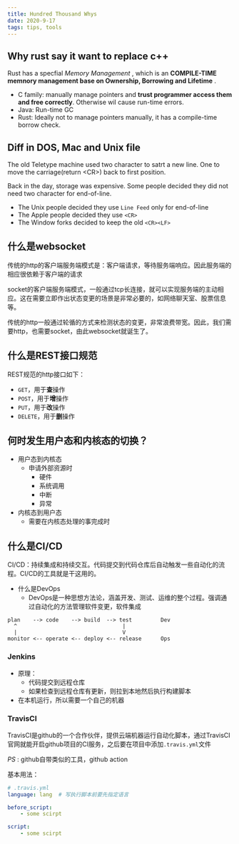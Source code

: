 ```yaml
---
title: Hundred Thousand Whys
date: 2020-9-17
tags: tips, tools
---
```


## Why rust say it want to replace c++

Rust has a specfial  *Memory Management* , which is an **COMPILE-TIME memnory management base on Ownership, Borrowing and Lifetime** .

- C family: manually manage pointers and  **trust programmer access them and free correctly**. Otherwise wil cause run-time errors.
- Java: Run-time GC
- Rust: Ideally not to manage pointers manually, it has a compile-time borrow check.


## Diff in DOS, Mac and Unix file

The old Teletype machine used two character to satrt a new line. One to move the carriage(return \<CR\>) back to first position.

Back in the day, storage was expensive. Some people decided they did not need two character for end-of-line.

- The Unix people decided they use `Line Feed` only for end-of-line
- The Apple people decided they use `<CR>`
- The Window forks decided to keep the old `<CR><LF>`

## 什么是websocket

传统的http的客户端服务端模式是：客户端请求，等待服务端响应。因此服务端的相应很依赖于客户端的请求

socket的客户端服务端模式，一般通过tcp长连接，就可以实现服务端的主动相应。这在需要立即作出状态变更的场景是非常必要的，如网络聊天室、股票信息等。

传统的http一般通过轮循的方式来检测状态的变更，非常浪费带宽。因此，我们需要http，也需要socket，由此websocket就诞生了。


## 什么是REST接口规范

REST规范的http接口如下：

- `GET`，用于**查**操作
- `POST`，用于**增**操作
- `PUT`，用于**改**操作
- `DELETE`，用于**删**操作


## 何时发生用户态和内核态的切换？

- 用户态到内核态
    * 申请外部资源时
        + 硬件
        + 系统调用
        + 中断
        + 异常
- 内核态到用户态
    * 需要在内核态处理的事完成时


## 什么是CI/CD

CI/CD：持续集成和持续交互。代码提交到代码仓库后自动触发一些自动化的流程。CI/CD的工具就是干这用的。

- 什么是DevOps
    * DevOps是一种思想方法论，涵盖开发、测试、运维的整个过程。强调通过自动化的方法管理软件变更，软件集成

```
plan    --> code    --> build  --> test         Dev
  ^                                 |
  |                                 V
monitor <-- operate <-- deploy <-- release      Ops
```


### Jenkins

- 原理：
    * 代码提交到远程仓库
    * 如果检查到远程仓库有更新，则拉到本地然后执行构建脚本
- 在本机运行，所以需要一个自己的机器
 

### TravisCI

TravisCI是github的一个合作伙伴，提供云端机器运行自动化脚本，通过TravisCI官网就能开启github项目的CI服务，之后要在项目中添加`.travis.yml`文件

*PS* : github自带类似的工具，github action

基本用法：

```yml
# .travis.yml
language: lang  # 写执行脚本前要先指定语言

before_script:
    - some scirpt

script:
    - some scirpt
```


